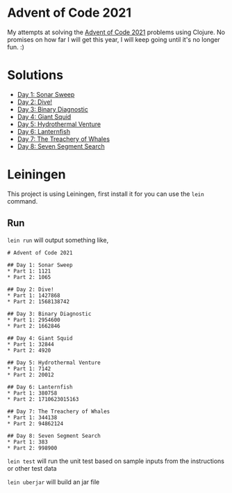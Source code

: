 # Advent of Code 2021

My attempts at solving the [Advent of Code 2021](https://adventofcode.com/2021) problems using Clojure.
No promises on how far I will get this year, I will keep going until it's no longer fun. :) 

# Solutions
* [Day 1: Sonar Sweep](src/aoc_2021/day1.clj)
* [Day 2: Dive!](src/aoc_2021/day2.clj)
* [Day 3: Binary Diagnostic](src/aoc_2021/day3.clj)
* [Day 4: Giant Squid](src/aoc_2021/day4.clj)
* [Day 5: Hydrothermal Venture](src/aoc_2021/day5.clj)
* [Day 6: Lanternfish](src/aoc_2021/day6.clj)
* [Day 7: The Treachery of Whales](src/aoc_2021/day7.clj)
* [Day 8: Seven Segment Search](src/aoc_2021/day8.clj)

# Leiningen
This project is using Leiningen, first install it for you can use the `lein` command.

## Run
`lein run` will output something like, 

```
# Advent of Code 2021

## Day 1: Sonar Sweep
* Part 1: 1121
* Part 2: 1065

## Day 2: Dive!
* Part 1: 1427868
* Part 2: 1568138742

## Day 3: Binary Diagnostic
* Part 1: 2954600
* Part 2: 1662846

## Day 4: Giant Squid
* Part 1: 32844
* Part 2: 4920

## Day 5: Hydrothermal Venture
* Part 1: 7142
* Part 2: 20012

## Day 6: Lanternfish
* Part 1: 380758
* Part 2: 1710623015163

## Day 7: The Treachery of Whales
* Part 1: 344138
* Part 2: 94862124

## Day 8: Seven Segment Search
* Part 1: 383
* Part 2: 998900
```

`lein test` will run the unit test based on sample inputs from the instructions or other test data

`lein uberjar` will build an jar file